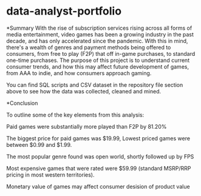 # data-analyst-portfolio

*Summary
With the rise of subscription services rising across all forms of media entertainment, video games has been a growing industry in the past decade, and has only accelerated since the pandemic. With this in mind, there's a wealth of genres and payment methods being offered to consumers, from free to play (F2P) that off in-game purchases, to standard one-time purchases. The purpose of this project is to understand current consumer trends, and how this may affect future development of games, from AAA to indie, and how consumers approach gaming.

You can find SQL scripts and CSV dataset in the repository file section above to see how the data was collected, cleaned and mined.

*Conclusion

To outline some of the key elements from this analysis:

Paid games were substantially more played than F2P by 81.20%

The biggest price for paid games was $19.99, Lowest priced games were between $0.99 and $1.99.

The most popular genre found was open world, shortly followed up by FPS

Most expensive games that were rated were $59.99 (standard MSRP/RRP pricing in most western territories).

Monetary value of games may affect consumer desision of product value
